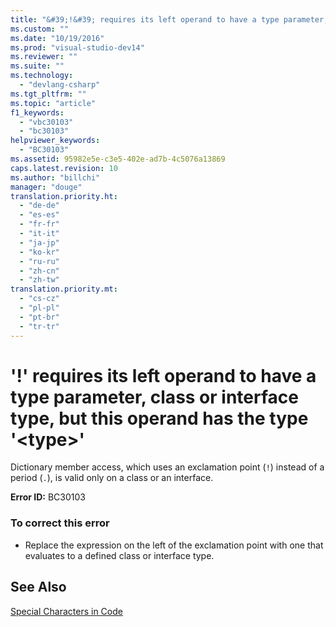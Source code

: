 ```yaml
---
title: "&#39;!&#39; requires its left operand to have a type parameter, class or interface type, but this operand has the type &#39;&lt;type&gt;&#39; | Microsoft Docs"
ms.custom: ""
ms.date: "10/19/2016"
ms.prod: "visual-studio-dev14"
ms.reviewer: ""
ms.suite: ""
ms.technology: 
  - "devlang-csharp"
ms.tgt_pltfrm: ""
ms.topic: "article"
f1_keywords: 
  - "vbc30103"
  - "bc30103"
helpviewer_keywords: 
  - "BC30103"
ms.assetid: 95982e5e-c3e5-402e-ad7b-4c5076a13869
caps.latest.revision: 10
ms.author: "billchi"
manager: "douge"
translation.priority.ht: 
  - "de-de"
  - "es-es"
  - "fr-fr"
  - "it-it"
  - "ja-jp"
  - "ko-kr"
  - "ru-ru"
  - "zh-cn"
  - "zh-tw"
translation.priority.mt: 
  - "cs-cz"
  - "pl-pl"
  - "pt-br"
  - "tr-tr"
---
```

# &#39;!&#39; requires its left operand to have a type parameter, class or interface type, but this operand has the type &#39;&lt;type&gt;&#39;
Dictionary member access, which uses an exclamation point (`!`) instead of a period (`.`), is valid only on a class or an interface.  
  
 **Error ID:** BC30103  
  
### To correct this error  
  
-   Replace the expression on the left of the exclamation point with one that evaluates to a defined class or interface type.  
  
## See Also  
 [Special Characters in Code](../Topic/Special%20Characters%20in%20Code%20\(Visual%20Basic\).md)